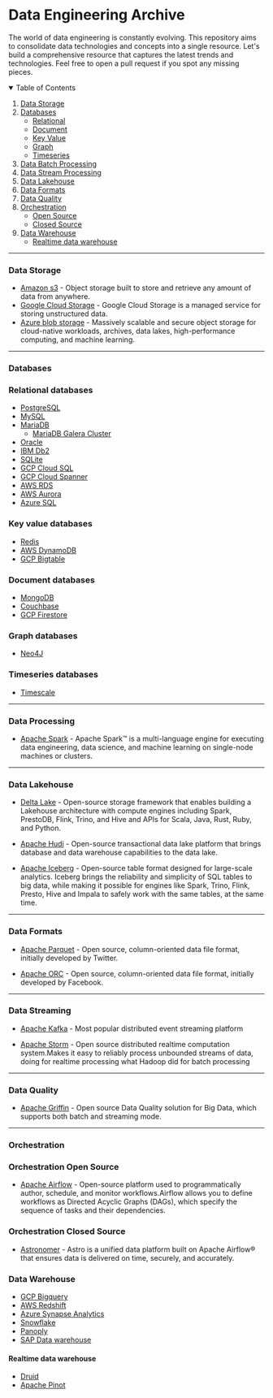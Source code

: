 # Data Engineering Archive
The world of data engineering is constantly evolving. This repository aims to consolidate data technologies and concepts into a single resource. Let's build a comprehensive resource that captures the latest trends and technologies. Feel free to open a pull request if you spot any missing pieces.


<details open>
  <summary>Table of Contents</summary>

  1. [Data Storage](#data-storage)
  2. [Databases](#databases)
      - [Relational](#Relational-databases)
      - [Document](#document-databases)
      - [Key Value](#key-value-databases)
      - [Graph](#graph-databases)
      - [Timeseries](#timeseries-databases)
  3. [Data Batch Processing](#data-processing)
  4. [Data Stream Processing](#data-streaming)
  5. [Data Lakehouse](#data-lakehouse)
  6. [Data Formats](#data-formats)
  7. [Data Quality](#data-quality)
  8. [Orchestration](#orchestration)
      - [Open Source](#orchestration-open-source)
      - [Closed Source](#orchestration-closed-source)
  9. [Data Warehouse](#data-warehouse)
      - [Realtime data warehouse](#realtime-data-warehouse)

</details>


--------------------------------------------------------
### Data Storage

* [Amazon s3](https://aws.amazon.com/pm/serv-s3/) - Object storage built to store and retrieve any amount of data from anywhere.
* [Google Cloud Storage](https://cloud.google.com/storage/?hl=en) - Google Cloud Storage is a managed service for storing unstructured data.
* [Azure blob storage](https://azure.microsoft.com/en-us/products/storage/blobs) - Massively scalable and secure object storage for cloud-native workloads, archives, data lakes, high-performance computing, and machine learning.

--------------------------------------------------------
### Databases

### Relational databases

* [PostgreSQL](https://www.postgresql.org/)
* [MySQL](https://www.mysql.com/)
* [MariaDB](https://mariadb.org/)
  * [MariaDB Galera Cluster](https://mariadb.com/kb/en/galera-cluster/)
* [Oracle](https://www.oracle.com/in/database/)
* [IBM Db2](https://www.ibm.com/db2)
* [SQLite](https://www.sqlite.org/)
* [GCP Cloud SQL](https://cloud.google.com/sql?hl=en)
* [GCP Cloud Spanner](https://cloud.google.com/spanner?hl=en)
* [AWS RDS](https://aws.amazon.com/rds/sqlserver/)
* [AWS Aurora](https://aws.amazon.com/rds/aurora/)
* [Azure SQL](https://azure.microsoft.com/en-in/products/azure-sql/database/)

### Key value databases
* [Redis](https://redis.io/)
* [AWS DynamoDB](https://aws.amazon.com/dynamodb/)
* [GCP Bigtable](https://cloud.google.com/bigtable?hl=en)

### Document databases
* [MongoDB](https://www.mongodb.com/)
* [Couchbase](https://www.couchbase.com/)
* [GCP Firestore](https://cloud.google.com/firestore)

### Graph databases
* [Neo4J](https://neo4j.com/)

### Timeseries databases 
* [Timescale](https://www.timescale.com/)


--------------------------------------------------------
### Data Processing

* [Apache Spark](https://spark.apache.org/) - Apache Spark™ is a multi-language engine for executing data engineering, data science, and machine learning on single-node machines or clusters.


---------------------------------------------------------
### Data Lakehouse

* [Delta Lake](https://delta.io/) - Open-source storage framework that enables building a Lakehouse architecture with compute engines including Spark, PrestoDB, Flink, Trino, and Hive and APIs for Scala, Java, Rust, Ruby, and Python.

* [Apache Hudi](https://hudi.apache.org/) - Open-source transactional data lake platform that brings database and data warehouse capabilities to the data lake.

* [Apache Iceberg](https://iceberg.apache.org/) -
Open-source table format designed for large-scale analytics. Iceberg brings the reliability and simplicity of SQL tables to big data, while making it possible for engines like Spark, Trino, Flink, Presto, Hive and Impala to safely work with the same tables, at the same time.

--------------------------------------------------------
### Data Formats

* [Apache Parquet](https://parquet.apache.org/) - Open source, column-oriented data file format, initially developed by Twitter.

* [Apache ORC](https://orc.apache.org/) - Open source, column-oriented data file format, initially developed by Facebook.

--------------------------------------------------------
### Data Streaming

* [Apache Kafka](https://kafka.apache.org/) - Most popular distributed event streaming platform

* [Apache Storm](https://storm.apache.org/) - Open source distributed realtime computation system.Makes it easy to reliably process unbounded streams of data, doing for realtime processing what Hadoop did for batch processing

--------------------------------------------------------
### Data Quality

* [Apache Griffin](https://griffin.apache.org/) - Open source Data Quality solution for Big Data, which supports both batch and streaming mode.

--------------------------------------------------------
### Orchestration


### Orchestration Open Source

* [Apache Airflow](https://airflow.apache.org/) - Open-source platform used to programmatically author, schedule, and monitor workflows.Airflow allows you to define workflows as Directed Acyclic Graphs (DAGs), which specify the sequence of tasks and their dependencies.

### Orchestration Closed Source

* [Astronomer](https://www.astronomer.io/) - Astro is a unified data platform built on Apache Airflow® that ensures data is delivered on time, securely, and accurately.


### Data Warehouse

* [GCP Bigquery](https://cloud.google.com/bigquery?hl=en)
* [AWS Redshift](https://aws.amazon.com/pm/redshift/)
* [Azure Synapse Analytics](https://azure.microsoft.com/en-us/products/synapse-analytics)
* [Snowflake](https://www.snowflake.com/en/data-cloud/workloads/data-warehouse/)
* [Panoply](https://panoply.io/)
* [SAP Data warehouse](https://api.sap.com/package/sapdatawarehousecloud/overview)

#### Realtime data warehouse
* [Druid](https://druid.apache.org/)
* [Apache Pinot](https://pinot.apache.org/)